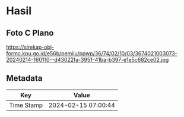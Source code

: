 # Hasil

## Foto C Plano

https://sirekap-obj-formc.kpu.go.id/e56b/pemilu/ppwp/36/74/02/10/03/3674021003073-20240214-160110--d43022fa-3951-41ba-b397-e1e5c682ce02.jpg


## Metadata

| Key        | Value               |
| ---------- | ------------------- |
| Time Stamp | 2024-02-15 07:00:44 |



